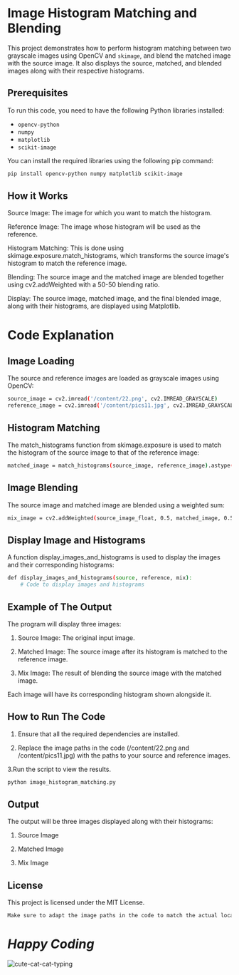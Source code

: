# Image Histogram Matching and Blending

This project demonstrates how to perform histogram matching between two grayscale images using OpenCV and `skimage`, and blend the matched image with the source image. It also displays the source, matched, and blended images along with their respective histograms.

## Prerequisites

To run this code, you need to have the following Python libraries installed:

- `opencv-python`
- `numpy`
- `matplotlib`
- `scikit-image`

You can install the required libraries using the following pip command:

```bash
pip install opencv-python numpy matplotlib scikit-image
```

## How it Works
Source Image: The image for which you want to match the histogram.

Reference Image: The image whose histogram will be used as the reference.

Histogram Matching: This is done using skimage.exposure.match_histograms, which transforms the source image's histogram to match the reference image.

Blending: The source image and the matched image are blended together using cv2.addWeighted with a 50-50 blending ratio.

Display: The source image, matched image, and the final blended image, along with their histograms, are displayed using Matplotlib.

# Code Explanation

## Image Loading
The source and reference images are loaded as grayscale images using OpenCV:
```bash
source_image = cv2.imread('/content/22.png', cv2.IMREAD_GRAYSCALE)
reference_image = cv2.imread('/content/pics11.jpg', cv2.IMREAD_GRAYSCALE)
```
## Histogram Matching
The match_histograms function from skimage.exposure is used to match the histogram of the source image to that of the reference image:
```bash
matched_image = match_histograms(source_image, reference_image).astype(np.float32)
```
## Image Blending
The source image and matched image are blended using a weighted sum:
```bash
mix_image = cv2.addWeighted(source_image_float, 0.5, matched_image, 0.5, 0)
```

## Display Image and Histograms
A function display_images_and_histograms is used to display the images and their corresponding histograms:
```bash
def display_images_and_histograms(source, reference, mix):
    # Code to display images and histograms
```

## Example of The Output

The program will display three images:

1. Source Image: The original input image.

2. Matched Image: The source image after its histogram is matched to the reference image.

3. Mix Image: The result of blending the source image with the matched image.

Each image will have its corresponding histogram shown alongside it.

## How to Run The Code

1. Ensure that all the required dependencies are installed.
  
2. Replace the image paths in the code (/content/22.png and /content/pics11.jpg) with the paths to your source and reference images.

3.Run the script to view the results.

```bash
python image_histogram_matching.py
```
## Output

The output will be three images displayed along with their histograms:

1. Source Image

2. Matched Image

3. Mix Image


## License

This project is licensed under the MIT License.
```bash
Make sure to adapt the image paths in the code to match the actual locations on your system when running the code.
```

# <i>Happy Coding </i>

![cute-cat-cat-typing](https://github.com/user-attachments/assets/0a0759c2-7437-4462-a0a1-a14bfde75c4c)
